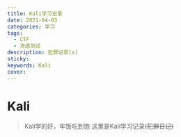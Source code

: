 ```yaml
---
title: Kali学习记录
date: 2021-04-03
categories:	学习
tags:	
  - CTF
  - 渗透测试
description: 犯罪记录(x)
sticky:
keywords: Kali
cover:
---
```

# Kali
> Kali学的好，牢饭吃到饱
> 这里是Kali学习记录~~(犯罪日记)~~